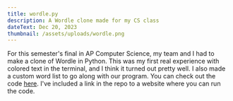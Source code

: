 ```yaml
---
title: wordle.py
description: A Wordle clone made for my CS class
dateText: Dec 20, 2023
thumbnail: /assets/uploads/wordle.png
---
```

For this semester's final in AP Computer Science, my team and I had to make a clone of Wordle in Python. This was my first real experience with colored text in the terminal, and I think it turned out pretty well. I also made a custom word list to go along with our program. You can check out the code [here](https://github.com/TravellerEntity/wordle). I've included a link in the repo to a website where you can run the code.